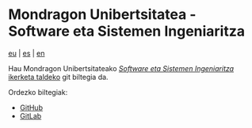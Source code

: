 # Mondragon Unibertsitatea - Software eta Sistemen Ingeniaritza

[eu](README.md) | [es](README.es.md) | [en](README.en.md)

Hau Mondragon Unibertsitateako [*Software eta Sistemen Ingeniaritza* ikerketa taldeko](https://www.mondragon.edu/eu/ikerketa-transferentzia/ingeniaritza-teknologia/ikerketa-transferentzia-taldeak/-/mu-inv-mapping/grupo/ingenieria-del-sw-y-sistemas) git biltegia da.

Ordezko biltegiak:

- [GitHub](https://github.com/mu-sse)
- [GitLab](https://gitlab.com/mu-sse)